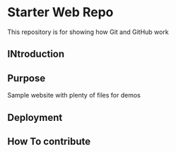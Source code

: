 # Starter Web Repo

This repository is for showing how Git and GitHub work

## INtroduction 

## Purpose

Sample website with plenty of files for demos

## Deployment

## How To contribute
